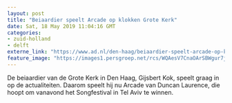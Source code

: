```yaml
---
layout: post
title: "Beiaardier speelt Arcade op klokken Grote Kerk"
date: Sat, 18 May 2019 11:04:16 GMT
categories: 
- zuid-holland 
- delft 
externe_link: "https://www.ad.nl/den-haag/beiaardier-speelt-arcade-op-klokken-grote-kerk~vafaccb22/"
feature_image: "https://images1.persgroep.net/rcs/WQAesV7CnaOArSBWgur7j-TReYU/diocontent/148626282/_fitwidth/400/?appId=21791a8992982cd8da851550a453bd7f&quality=0.7"
---
```


De beiaardier van de Grote Kerk in Den Haag, Gijsbert Kok, speelt graag in op de actualiteiten. Daarom speelt hij nu Arcade van Duncan Laurence, die hoopt om vanavond het Songfestival in Tel Aviv te winnen.
